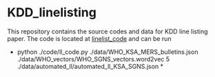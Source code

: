 # KDD_linelisting
This repository contains the source codes and data for KDD line listing paper.
The code is located at [linelist_code](./code/ll_code.py) and can be run

* python ./code/ll_code.py ./data/WHO_KSA_MERS_bulletins.json
  ./data/WHO_vectors/WHO_SGNS_vectors.word2vec 5
  ./data/automated_ll/automated_ll_KSA_SGNS.json *

